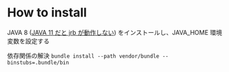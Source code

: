 # How to install

JAVA 8 ([JAVA 11 だと jrb が動作しない](https://github.com/arton/rjb/issues/70)) をインストールし、JAVA_HOME 環境変数を設定する

依存関係の解決
    `bundle install --path vendor/bundle --binstubs=.bundle/bin`
